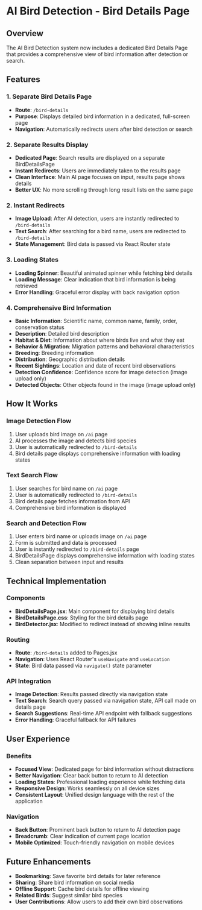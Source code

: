 # AI Bird Detection - Bird Details Page

## Overview
The AI Bird Detection system now includes a dedicated Bird Details Page that provides a comprehensive view of bird information after detection or search.

## Features

### 1. Separate Bird Details Page
- **Route**: `/bird-details`
- **Purpose**: Displays detailed bird information in a dedicated, full-screen page
- **Navigation**: Automatically redirects users after bird detection or search

### 2. Separate Results Display
- **Dedicated Page**: Search results are displayed on a separate BirdDetailsPage
- **Instant Redirects**: Users are immediately taken to the results page
- **Clean Interface**: Main AI page focuses on input, results page shows details
- **Better UX**: No more scrolling through long result lists on the same page

### 2. Instant Redirects
- **Image Upload**: After AI detection, users are instantly redirected to `/bird-details`
- **Text Search**: After searching for a bird name, users are redirected to `/bird-details`
- **State Management**: Bird data is passed via React Router state

### 3. Loading States
- **Loading Spinner**: Beautiful animated spinner while fetching bird details
- **Loading Message**: Clear indication that bird information is being retrieved
- **Error Handling**: Graceful error display with back navigation option

### 4. Comprehensive Bird Information
- **Basic Information**: Scientific name, common name, family, order, conservation status
- **Description**: Detailed bird description
- **Habitat & Diet**: Information about where birds live and what they eat
- **Behavior & Migration**: Migration patterns and behavioral characteristics
- **Breeding**: Breeding information
- **Distribution**: Geographic distribution details
- **Recent Sightings**: Location and date of recent bird observations
- **Detection Confidence**: Confidence score for image detection (image upload only)
- **Detected Objects**: Other objects found in the image (image upload only)

## How It Works

### Image Detection Flow
1. User uploads bird image on `/ai` page
2. AI processes the image and detects bird species
3. User is automatically redirected to `/bird-details`
4. Bird details page displays comprehensive information with loading states

### Text Search Flow
1. User searches for bird name on `/ai` page
2. User is automatically redirected to `/bird-details`
3. Bird details page fetches information from API
4. Comprehensive bird information is displayed

### Search and Detection Flow
1. User enters bird name or uploads image on `/ai` page
2. Form is submitted and data is processed
3. User is instantly redirected to `/bird-details` page
4. BirdDetailsPage displays comprehensive information with loading states
5. Clean separation between input and results

## Technical Implementation

### Components
- **BirdDetailsPage.jsx**: Main component for displaying bird details
- **BirdDetailsPage.css**: Styling for the bird details page
- **BirdDetector.jsx**: Modified to redirect instead of showing inline results

### Routing
- **Route**: `/bird-details` added to Pages.jsx
- **Navigation**: Uses React Router's `useNavigate` and `useLocation`
- **State**: Bird data passed via `navigate()` state parameter

### API Integration
- **Image Detection**: Results passed directly via navigation state
- **Text Search**: Search query passed via navigation state, API call made on details page
- **Search Suggestions**: Real-time API endpoint with fallback suggestions
- **Error Handling**: Graceful fallback for API failures

## User Experience

### Benefits
- **Focused View**: Dedicated page for bird information without distractions
- **Better Navigation**: Clear back button to return to AI detection
- **Loading States**: Professional loading experience while fetching data
- **Responsive Design**: Works seamlessly on all device sizes
- **Consistent Layout**: Unified design language with the rest of the application

### Navigation
- **Back Button**: Prominent back button to return to AI detection page
- **Breadcrumb**: Clear indication of current page location
- **Mobile Optimized**: Touch-friendly navigation on mobile devices

## Future Enhancements
- **Bookmarking**: Save favorite bird details for later reference
- **Sharing**: Share bird information on social media
- **Offline Support**: Cache bird details for offline viewing
- **Related Birds**: Suggest similar bird species
- **User Contributions**: Allow users to add their own bird observations 
